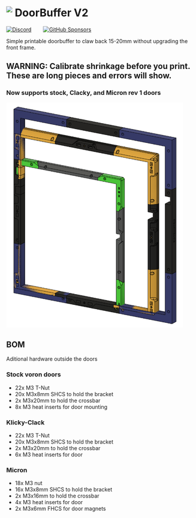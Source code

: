 # <img src="https://github.com/Stealthchanger/DoorBuffer/blob/main/Media/DoorBuffer_logo.png" align="top" height="100" /> DoorBuffer V2

<a href="https://discord.gg/jJs73c6vSc" target="_blank" alt="Join our Discord">![Discord](https://img.shields.io/discord/1226846451028725821?logo=discord&logoColor=%23ffffff&label=Join%20our%20Discord&labelColor=%237785cc&color=%23adf5ff)</a>
&nbsp;&nbsp;&nbsp;&nbsp;&nbsp;&nbsp;
<a href="https://github.com/sponsors/DraftShift" target="_blank" alt="Sponsor Us">![GitHub Sponsors](https://img.shields.io/github/sponsors/DraftShift?logo=githubsponsors&label=Sponsors&labelColor=rgb(246%2C%20248%2C%20250)&color=rgb(191%2C%2057%2C%20137))</a>


Simple printable doorbuffer to claw back 15-20mm without upgrading the front frame. 

## WARNING: Calibrate shrinkage before you print. These are long pieces and errors will show.

### Now supports stock, Clacky, and Micron rev 1 doors


<img src="./Media/V2_frames.png" height="600" />


## BOM
Aditional hardware outside the doors
### Stock voron doors
* 22x M3 T-Nut
* 20x M3x8mm SHCS to hold the bracket
* 2x M3x20mm to hold the crossbar
* 8x M3 heat inserts for door mounting
### Klicky-Clack
* 22x M3 T-Nut
* 20x M3x8mm SHCS to hold the bracket
* 2x M3x20mm to hold the crossbar
* 6x M3 heat inserts for door 
### Micron
* 18x M3 nut
* 16x M3x8mm SHCS to hold the bracket
* 2x M3x16mm to hold the crossbar
* 4x M3 heat inserts for door 
* 2x M3x6mm FHCS for door magnets